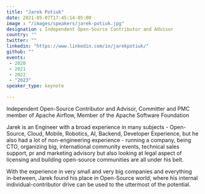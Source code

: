 ```yaml
---
title: "Jarek Potiuk"
date: 2021-05-07T17:45:14-05:00
image : "/images/speakers/jarek-potiuk.jpg"
designation : Independent Open-Source Contributor and Advisor
country: ""
twitter: ""
linkedin: "https://www.linkedin.com/in/jarekpotiuk/"
github: ""
events:
 - 2020
 - 2021
 - 2022
 - "2023"
speaker_type: keynote

---
```


Independent Open-Source Contributor and Advisor, Committer and PMC member of Apache Airflow, Member of the Apache Software Foundation 
 
Jarek is an Engineer with a broad experience in many subjects - Open-Source, Cloud, Mobile, Robotics, AI, Backend, Developer Experience, but he also had a lot of non-engineering experience - running a company, being CTO, organizing big, international community events, technical sales support, pr and marketing advisory but also looking at legal aspect of licensing and building open-source communities are all under his belt. 
 
With the experience in very small and very big companies and everything in-between, Jarek found his place in Open-Source world, where his internal individual-contributor drive can be used to the uttermost of the potential.